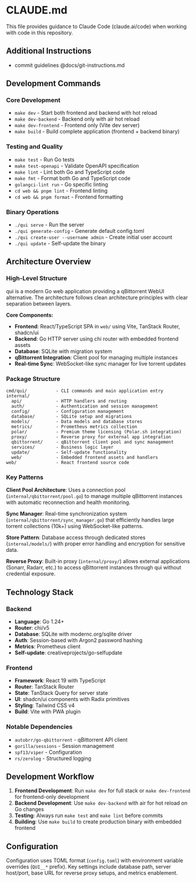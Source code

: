 # CLAUDE.md

This file provides guidance to Claude Code (claude.ai/code) when working with code in this repository.

## Additional Instructions
- commit guidelines @docs/git-instructions.md

## Development Commands

### Core Development
- `make dev` - Start both frontend and backend with hot reload
- `make dev-backend` - Backend only with air hot reload
- `make dev-frontend` - Frontend only (Vite dev server)
- `make build` - Build complete application (frontend + backend binary)

### Testing and Quality
- `make test` - Run Go tests
- `make test-openapi` - Validate OpenAPI specification  
- `make lint` - Lint both Go and TypeScript code
- `make fmt` - Format both Go and TypeScript code
- `golangci-lint run` - Go specific linting
- `cd web && pnpm lint` - Frontend linting
- `cd web && pnpm format` - Frontend formatting

### Binary Operations
- `./qui serve` - Run the server
- `./qui generate-config` - Generate default config.toml
- `./qui create-user --username admin` - Create initial user account
- `./qui update` - Self-update the binary

## Architecture Overview

### High-Level Structure
qui is a modern Go web application providing a qBittorrent WebUI alternative. The architecture follows clean architecture principles with clear separation between layers.

**Core Components:**
- **Frontend**: React/TypeScript SPA in `web/` using Vite, TanStack Router, shadcn/ui
- **Backend**: Go HTTP server using chi router with embedded frontend assets
- **Database**: SQLite with migration system
- **qBittorrent Integration**: Client pool for managing multiple instances
- **Real-time Sync**: WebSocket-like sync manager for live torrent updates

### Package Structure
```
cmd/qui/           - CLI commands and main application entry
internal/
  api/             - HTTP handlers and routing
  auth/            - Authentication and session management  
  config/          - Configuration management
  database/        - SQLite setup and migrations
  models/          - Data models and database stores
  metrics/         - Prometheus metrics collection
  polar/           - Premium theme licensing (Polar.sh integration)
  proxy/           - Reverse proxy for external app integration
  qbittorrent/     - qBittorrent client pool and sync management
  services/        - Business logic layer
  update/          - Self-update functionality
  web/             - Embedded frontend assets and handlers
web/               - React frontend source code
```

### Key Patterns

**Client Pool Architecture**: Uses a connection pool (`internal/qbittorrent/pool.go`) to manage multiple qBittorrent instances with automatic reconnection and health monitoring.

**Sync Manager**: Real-time synchronization system (`internal/qbittorrent/sync_manager.go`) that efficiently handles large torrent collections (10k+) using WebSocket-like patterns.

**Store Pattern**: Database access through dedicated stores (`internal/models/`) with proper error handling and encryption for sensitive data.

**Reverse Proxy**: Built-in proxy (`internal/proxy/`) allows external applications (Sonarr, Radarr, etc.) to access qBittorrent instances through qui without credential exposure.

## Technology Stack

### Backend
- **Language**: Go 1.24+
- **Router**: chi/v5 
- **Database**: SQLite with modernc.org/sqlite driver
- **Auth**: Session-based with Argon2 password hashing
- **Metrics**: Prometheus client
- **Self-update**: creativeprojects/go-selfupdate

### Frontend  
- **Framework**: React 19 with TypeScript
- **Router**: TanStack Router
- **State**: TanStack Query for server state
- **UI**: shadcn/ui components with Radix primitives
- **Styling**: Tailwind CSS v4
- **Build**: Vite with PWA plugin

### Notable Dependencies
- `autobrr/go-qbittorrent` - qBittorrent API client
- `gorilla/sessions` - Session management
- `spf13/viper` - Configuration
- `rs/zerolog` - Structured logging

## Development Workflow

1. **Frontend Development**: Run `make dev` for full stack or `make dev-frontend` for frontend-only development
2. **Backend Development**: Use `make dev-backend` with air for hot reload on Go changes  
3. **Testing**: Always run `make test` and `make lint` before commits
4. **Building**: Use `make build` to create production binary with embedded frontend

## Configuration

Configuration uses TOML format (`config.toml`) with environment variable overrides (`QUI__*` prefix). Key settings include database path, server host/port, base URL for reverse proxy setups, and metrics enablement.